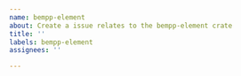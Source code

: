 ```yaml
---
name: bempp-element
about: Create a issue relates to the bempp-element crate
title: ''
labels: bempp-element
assignees: ''

---
```

